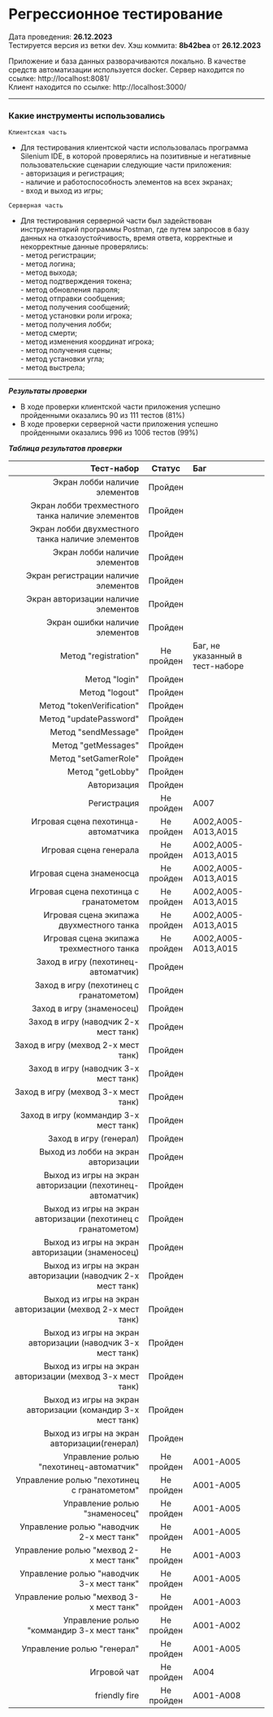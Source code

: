 # Регрессионное тестирование

Дата проведения: **26.12.2023**<br>Тестируется версия из ветки dev. Хэш коммита: **8b42bea** от **26.12.2023**

Приложение и база данных разворачиваются локально. В качестве средств автоматизации используется docker.
Сервер находится по ссылке: http://localhost:8081/  
Клиент находится по ссылке: http://localhost:3000/

---

### Какие инструменты использовались

```
Клиентская часть
```

- Для тестирования клиентской части использовалась программа Silenium IDE, в которой проверялись на позитивные и негативные пользовательские сценарии следующие части приложения: <br>- авторизация и регистрация;<br>- наличие и работоспособность элементов на всех экранах;<br>- вход и выход из игры;

```
Серверная часть
```

- Для тестирования серверной части был задействован инструментарий программы Postman, где путем запросов в базу данных на отказоустойчивость, время ответа, корректные и некорректные данные проверялись: <br>- метод регистрации;<br>- метод логина;<br>- метод выхода; <br>- метод подтверждения токена; <br>- метод обновления пароля; <br>- метод отправки сообщения;<br>- метод получения сообщений;<br>- метод установки роли игрока;<br>- метод получения лобби;<br>- метод смерти;<br>- метод изменения координат игрока;<br>- метод получения сцены;<br>- метод установки угла; <br>- метод выстрела;

---

**_Результаты проверки_**

- В ходе проверки клиентской части приложения успешно пройденными оказались 90 из 111 тестов (81%) <br>
- В ходе проверки серверной части приложения успешно пройденными оказались 996 из 1006 тестов (99%)

**_Таблица результатов проверки_**

|                                                    Тест-набор |   Статус   | Баг                             |
| ------------------------------------------------------------: | :--------: | :------------------------------ |
|                                 Экран лобби наличие элементов |  Пройден   |                                 |
|              Экран лобби трехместного танка наличие элементов |  Пройден   |                                 |
|              Экран лобби двухместного танка наличие элементов |  Пройден   |                                 |
|                                 Экран лобби наличие элементов |  Пройден   |                                 |
|                           Экран регистрации наличие элементов |  Пройден   |                                 |
|                           Экран авторизации наличие элементов |  Пройден   |                                 |
|                                Экран ошибки наличие элементов |  Пройден   |                                 |
|                                          Метод "registration" | Не пройден | Баг, не указанный в тест-наборе |
|                                                 Метод "login" |  Пройден   |                                 |
|                                                Метод "logout" |  Пройден   |                                 |
|                                     Метод "tokenVerification" |  Пройден   |                                 |
|                                        Метод "updatePassword" |  Пройден   |                                 |
|                                           Метод "sendMessage" |  Пройден   |                                 |
|                                           Метод "getMessages" |  Пройден   |                                 |
|                                          Метод "setGamerRole" |  Пройден   |                                 |
|                                              Метод "getLobby" |  Пройден   |                                 |
|                                                   Авторизация |  Пройден   |                                 |
|                                                   Регистрация | Не пройден | A007                            |
|                           Игровая сцена пехотинца-автоматчика | Не пройден | A002,A005-A013,A015             |
|                                        Игровая сцена генерала | Не пройден | A002,A005-A013,A015             |
|                                      Игровая сцена знаменосца | Не пройден | A002,A005-A013,A015             |
|                        Игровая сцена пехотинца с гранатометом | Не пройден | A002,A005-A013,A015             |
|                      Игровая сцена экипажа двухместного танка | Не пройден | A002,A005-A013,A015             |
|                      Игровая сцена экипажа трехместного танка | Не пройден | A002,A005-A013,A015             |
|                           Заход в игру (пехотинец-автоматчик) |  Пройден   |                                 |
|                       Заход в игру (пехотинец с гранатометом) |  Пройден   |                                 |
|                                     Заход в игру (знаменосец) |  Пройден   |                                 |
|                         Заход в игру (наводчик 2-х мест танк) |  Пройден   |                                 |
|                           Заход в игру (мехвод 2-х мест танк) |  Пройден   |                                 |
|                         Заход в игру (наводчик 3-х мест танк) |  Пройден   |                                 |
|                           Заход в игру (мехвод 3-х мест танк) |  Пройден   |                                 |
|                        Заход в игру (коммандир 3-х мест танк) |  Пройден   |                                 |
|                                        Заход в игру (генерал) |  Пройден   |                                 |
|                           Выход из лобби на экран авторизации |  Пройден   |                                 |
|     Выход из игры на экран авторизации (пехотинец-автоматчик) |  Пройден   |                                 |
| Выход из игры на экран авторизации (пехотинец с гранатометом) |  Пройден   |                                 |
|               Выход из игры на экран авторизации (знаменосец) |  Пройден   |                                 |
|   Выход из игры на экран авторизации (наводчик 2-х мест танк) |  Пройден   |                                 |
|     Выход из игры на экран авторизации (мехвод 2-х мест танк) |  Пройден   |                                 |
|   Выход из игры на экран авторизации (наводчик 3-х мест танк) |  Пройден   |                                 |
|     Выход из игры на экран авторизации (мехвод 3-х мест танк) |  Пройден   |                                 |
|   Выход из игры на экран авторизации (командир 3-х мест танк) |  Пройден   |                                 |
|                   Выход из игры на экран авторизации(генерал) |  Пройден   |                                 |
|                       Управление ролью "пехотинец-автоматчик" | Не пройден | A001-A005                       |
|                   Управление ролью "пехотинец с гранатометом" | Не пройден | A001-A005                       |
|                                 Управление ролью "знаменосец" | Не пройден | A001-A005                       |
|                     Управление ролью "наводчик 2-х мест танк" | Не пройден | A001-A005                       |
|                       Управление ролью "мехвод 2-х мест танк" | Не пройден | A001-A003                       |
|                     Управление ролью "наводчик 3-х мест танк" | Не пройден | A001-A005                       |
|                       Управление ролью "мехвод 3-х мест танк" | Не пройден | A001-A003                       |
|                    Управление ролью "коммандир 3-х мест танк" | Не пройден | A001-A002                       |
|                                    Управление ролью "генерал" | Не пройден | A001-A005                       |
|                                                   Игровой чат | Не пройден | A004                            |
|                                                 friendly fire | Не пройден | A001-A008                       |
